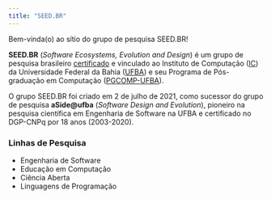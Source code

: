 ```yaml
---
title: "SEED.BR"
---
```



Bem-vinda(o) ao sítio do grupo de pesquisa SEED.BR!


__SEED.BR__ (_Software Ecosystems, Evolution and Design_) é um grupo de pesquisa brasileiro
[certificado](https://dgp.cnpq.br/dgp/espelhogrupo/795424) e
vinculado ao Instituto de Computação ([IC](https://computacao.ufba.br/))
da Universidade Federal da Bahia ([UFBA](https://portal.ufba.br)) e seu 
Programa de Pós-graduação em Computação ([PGCOMP-UFBA](https://pgcomp.ufba.br)).

O grupo SEED.BR foi criado em 2 de julho de 2021,
como sucessor do grupo de pesquisa  __aSide@ufba__ (_Software Design and Evolution_),
pioneiro na pesquisa científica em Engenharia de Software na UFBA e
certificado no DGP-CNPq por 18 anos (2003-2020).

### Linhas de Pesquisa

* Engenharia de Software
* Educação em Computação
* Ciência Aberta
* Linguagens de Programação

